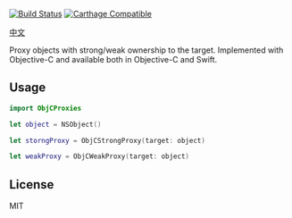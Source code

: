 [![Build Status](https://travis-ci.com/WeZZard/ObjCProxies.svg?branch=master)](https://travis-ci.com/WeZZard/ObjCProxies)
[![Carthage Compatible](https://img.shields.io/badge/Carthage-compatible-4BC51D.svg?style=flat)](https://github.com/Carthage/Carthage)

[中文](./使用說明.md)

Proxy objects with strong/weak ownership to the target. Implemented with
Objective-C and available both in Objective-C and Swift.

## Usage

```swift
import ObjCProxies

let object = NSObject()

let storngProxy = ObjCStrongProxy(target: object)

let weakProxy = ObjCWeakProxy(target: object)
```

## License

MIT
